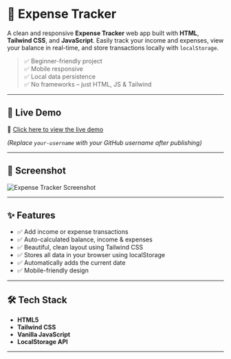 # 💸 Expense Tracker

A clean and responsive **Expense Tracker** web app built with **HTML**, **Tailwind CSS**, and **JavaScript**. Easily track your income and expenses, view your balance in real-time, and store transactions locally with `localStorage`.

> ✅ Beginner-friendly project  
> ✅ Mobile responsive  
> ✅ Local data persistence  
> ✅ No frameworks – just HTML, JS & Tailwind

---

## 🚀 Live Demo

🔗 [Click here to view the live demo](https://your-username.github.io/expense-tracker)

*(Replace `your-username` with your GitHub username after publishing)*

---

## 📸 Screenshot

![Expense Tracker Screenshot](https://i.imgur.com/Mz9eD9E.png)
<!-- You can replace the image link with your own GitHub-uploaded screenshot -->

---

## ✨ Features

- ✅ Add income or expense transactions
- ✅ Auto-calculated balance, income & expenses
- ✅ Beautiful, clean layout using Tailwind CSS
- ✅ Stores all data in your browser using localStorage
- ✅ Automatically adds the current date
- ✅ Mobile-friendly design

---

## 🛠 Tech Stack

- **HTML5**
- **Tailwind CSS**
- **Vanilla JavaScript**
- **LocalStorage API**

---
